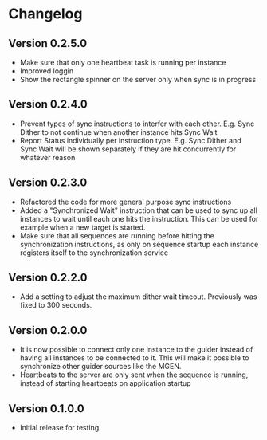 ﻿# Changelog

## Version 0.2.5.0

- Make sure that only one heartbeat task is running per instance
- Improved loggin
- Show the rectangle spinner on the server only when sync is in progress

## Version 0.2.4.0

- Prevent types of sync instructions to interfer with each other. E.g. Sync Dither to not continue when another instance hits Sync Wait
- Report Status individually per instruction type. E.g. Sync Dither and Sync Wait will be shown separately if they are hit concurrently for whatever reason

## Version 0.2.3.0

- Refactored the code for more general purpose sync instructions
- Added a "Synchronized Wait" instruction that can be used to sync up all instances to wait until each one hits the instruction. This can be used for example when a new target is started.
- Make sure that all sequences are running before hitting the synchronization instructions, as only on sequence startup each instance registers itself to the synchronization service

## Version 0.2.2.0

- Add a setting to adjust the maximum dither wait timeout. Previously was fixed to 300 seconds.

## Version 0.2.0.0

- It is now possible to connect only one instance to the guider instead of having all instances to be connected to it. This will make it possible to synchronize other guider sources like the MGEN.
- Heartbeats to the server are only sent when the sequence is running, instead of starting heartbeats on application startup

## Version 0.1.0.0

- Initial release for testing